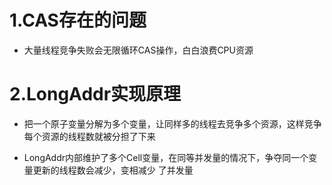 # 1.CAS存在的问题

- 大量线程竞争失败会无限循环CAS操作，白白浪费CPU资源

# 2.LongAddr实现原理
- 把一个原子变量分解为多个变量，让同样多的线程去竞争多个资源，这样竞争每个资源的线程数就被分担了下来

- LongAddr内部维护了多个Cell变量，在同等并发量的情况下，争夺同一个变量更新的线程数会减少，变相减少
了并发量